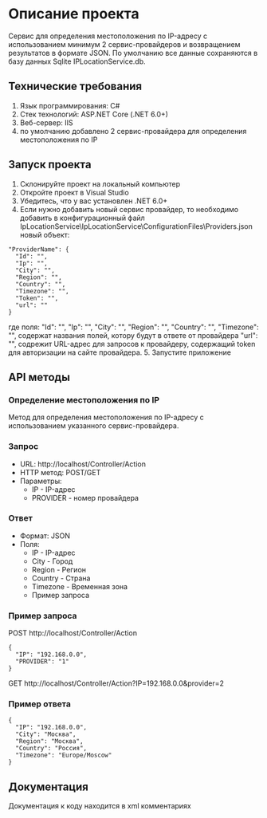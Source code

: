 # Описание проекта
Сервис для определения местоположения по IP-адресу с использованием минимум 2 сервис-провайдеров и возвращением результатов в формате JSON. По умолчанию все данные сохраняются в базу данных Sqlite IPLocationService.db.
## Технические требования
1. Язык программирования: C#
2. Стек технологий: ASP.NET Core (.NET 6.0+)
3. Веб-сервер: IIS
4. по умолчанию добавлено 2 сервис-провайдера для определения местоположения по IP

## Запуск проекта
1. Склонируйте проект на локальный компьютер
2. Откройте проект в Visual Studio
3. Убедитесь, что у вас установлен .NET 6.0+
4. Если нужно добавить новый сервис провайдер, то необходимо добавить в конфигурационный файл IpLocationService\IpLocationService\ConfigurationFiles\Providers.json новый объект:
```
"ProviderName": {
  "Id": "", 
  "Ip": "",
  "City": "",
  "Region": "",
  "Country": "",
  "Timezone": "",
  "Token": "",
  "url": ""
}
```
где поля:
  "Id": "", 
  "Ip": "",
  "City": "",
  "Region": "",
  "Country": "",
  "Timezone": "",
содержат названия полей, котору будут в ответе от провайдера
"url": "", содрежит URL-адрес для запросов к провайдеру, содержащий token для авторизации на сайте провайдера.
5. Запустите приложение

## API методы
### Определение местоположения по IP
Метод для определения местоположения по IP-адресу с использованием указанного сервис-провайдера.

### Запрос
+ URL: http://localhost/Controller/Action
+ HTTP метод: POST/GET
+ Параметры:
  + IP - IP-адрес
  + PROVIDER - номер провайдера
### Ответ
+ Формат: JSON
+ Поля:
  + IP - IP-адрес
  + City - Город
  + Region - Регион
  + Country - Страна
  + Timezone - Временная зона
  + Пример запроса

### Пример запроса
POST http://localhost/Controller/Action
```
{
  "IP": "192.168.0.0",
  "PROVIDER": "1"
}
```
GET http://localhost/Controller/Action?IP=192.168.0.0&provider=2
### Пример ответа
```
{
  "IP": "192.168.0.0",
  "City": "Москва",
  "Region": "Москва",
  "Country": "Россия",
  "Timezone": "Europe/Moscow"
}
```

## Документация
Документация к коду находится в xml комментариях

